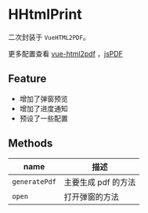 # HHtmlPrint

二次封装于 `VueHTML2PDF`。

更多配置查看 [vue-html2pdf](https://github.com/kempsteven/vue-html2pdf) ，[jsPDF](https://rawgit.com/MrRio/jsPDF/master/docs/jsPDF.html)

## Feature

- 增加了弹窗预览
- 增加了进度通知
- 预设了一些配置

## Methods

| name        | 描述                |
| ----------- | ------------------- |
| `generatePdf` | 主要生成 pdf 的方法 |
| `open`        | 打开弹窗的方法      |
